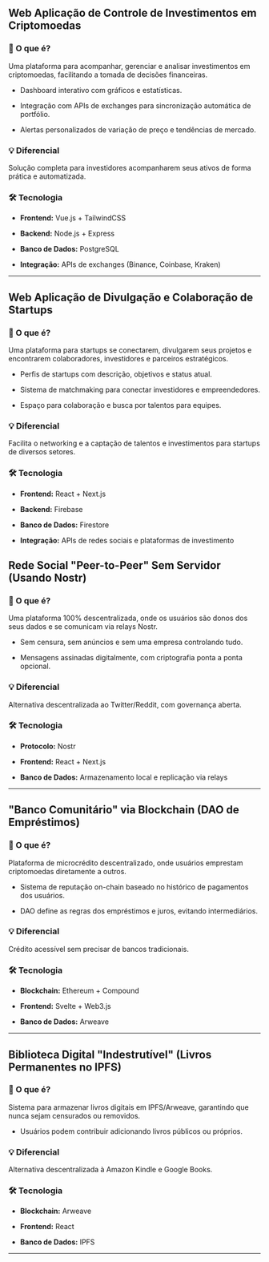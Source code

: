 
## Web Aplicação de Controle de Investimentos em Criptomoedas

### 📌 O que é?

Uma plataforma para acompanhar, gerenciar e analisar investimentos em criptomoedas, facilitando a tomada de decisões financeiras.

-   Dashboard interativo com gráficos e estatísticas.
    
-   Integração com APIs de exchanges para sincronização automática de portfólio.
    
-   Alertas personalizados de variação de preço e tendências de mercado.
    

### 💡 Diferencial

Solução completa para investidores acompanharem seus ativos de forma prática e automatizada.

### 🛠 Tecnologia

-   **Frontend:** Vue.js + TailwindCSS
    
-   **Backend:** Node.js + Express
    
-   **Banco de Dados:** PostgreSQL
    
-   **Integração:** APIs de exchanges (Binance, Coinbase, Kraken)
    

----------

## Web Aplicação de Divulgação e Colaboração de Startups

### 📌 O que é?

Uma plataforma para startups se conectarem, divulgarem seus projetos e encontrarem colaboradores, investidores e parceiros estratégicos.

-   Perfis de startups com descrição, objetivos e status atual.
    
-   Sistema de matchmaking para conectar investidores e empreendedores.
    
-   Espaço para colaboração e busca por talentos para equipes.
    

### 💡 Diferencial

Facilita o networking e a captação de talentos e investimentos para startups de diversos setores.

### 🛠 Tecnologia

-   **Frontend:** React + Next.js
    
-   **Backend:** Firebase
    
-   **Banco de Dados:** Firestore
    
-   **Integração:** APIs de redes sociais e plataformas de investimento

## Rede Social "Peer-to-Peer" Sem Servidor (Usando Nostr)

### 📌 O que é?

Uma plataforma 100% descentralizada, onde os usuários são donos dos seus dados e se comunicam via relays Nostr.

-   Sem censura, sem anúncios e sem uma empresa controlando tudo.
    
-   Mensagens assinadas digitalmente, com criptografia ponta a ponta opcional.
    

### 💡 Diferencial

Alternativa descentralizada ao Twitter/Reddit, com governança aberta.

### 🛠 Tecnologia

-   **Protocolo:** Nostr
    
-   **Frontend:** React + Next.js
    
-   **Banco de Dados:** Armazenamento local e replicação via relays
    

----------

## "Banco Comunitário" via Blockchain (DAO de Empréstimos)

### 📌 O que é?

Plataforma de microcrédito descentralizado, onde usuários emprestam criptomoedas diretamente a outros.

-   Sistema de reputação on-chain baseado no histórico de pagamentos dos usuários.
    
-   DAO define as regras dos empréstimos e juros, evitando intermediários.
    

### 💡 Diferencial

Crédito acessível sem precisar de bancos tradicionais.

### 🛠 Tecnologia

-   **Blockchain:** Ethereum + Compound
    
-   **Frontend:** Svelte + Web3.js
    
-   **Banco de Dados:** Arweave
    

----------

## Biblioteca Digital "Indestrutível" (Livros Permanentes no IPFS)

### 📌 O que é?

Sistema para armazenar livros digitais em IPFS/Arweave, garantindo que nunca sejam censurados ou removidos.

-   Usuários podem contribuir adicionando livros públicos ou próprios.
    

### 💡 Diferencial

Alternativa descentralizada à Amazon Kindle e Google Books.

### 🛠 Tecnologia

-   **Blockchain:** Arweave
    
-   **Frontend:** React
    
-   **Banco de Dados:** IPFS
    

----------


